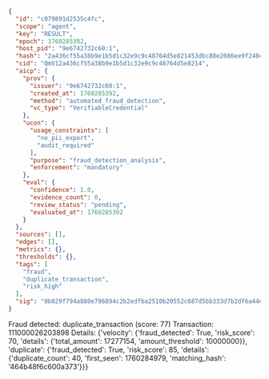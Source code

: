 ```json
{
  "id": "c079891d2535c4fc",
  "scope": "agent",
  "key": "RESULT",
  "epoch": 1760285392,
  "host_pid": "9e6742732c60:1",
  "hash": "2a436cf55a38b9e1b5d1c32e9c9c48764d5e821453dbc88e2086ee9f24047fc6",
  "cid": "QmV12a436cf55a38b9e1b5d1c32e9c9c48764d5e8214",
  "aicp": {
    "prov": {
      "issuer": "9e6742732c60:1",
      "created_at": 1760285392,
      "method": "automated_fraud_detection",
      "vc_type": "VerifiableCredential"
    },
    "ucon": {
      "usage_constraints": [
        "no_pii_export",
        "audit_required"
      ],
      "purpose": "fraud_detection_analysis",
      "enforcement": "mandatory"
    },
    "eval": {
      "confidence": 1.0,
      "evidence_count": 0,
      "review_status": "pending",
      "evaluated_at": 1760285392
    }
  },
  "sources": [],
  "edges": [],
  "metrics": {},
  "thresholds": {},
  "tags": [
    "fraud",
    "duplicate_transaction",
    "risk_high"
  ],
  "sig": "0b029f794a880e796894c2b2edfba2510b20552c687d5bb333d7b2df6a44e578"
}
```

Fraud detected: duplicate_transaction (score: 77)
Transaction: 111000026203898
Details: {'velocity': {'fraud_detected': True, 'risk_score': 70, 'details': {'total_amount': 17277154, 'amount_threshold': 10000000}}, 'duplicate': {'fraud_detected': True, 'risk_score': 85, 'details': {'duplicate_count': 40, 'first_seen': 1760284979, 'matching_hash': '464b48f6c600a373'}}}